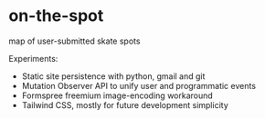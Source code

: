 # on-the-spot

map of user-submitted skate spots

Experiments:

- Static site persistence with python, gmail and git
- Mutation Observer API to unify user and programmatic events
- Formspree freemium image-encoding workaround
- Tailwind CSS, mostly for future development simplicity
